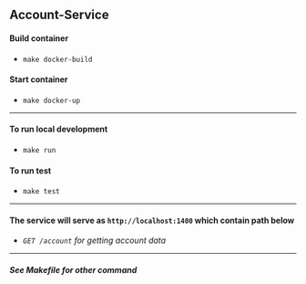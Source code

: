 ## Account-Service
#### Build container
- `make docker-build`  
#### Start container
- `make docker-up`  
***
#### To run local development  
- `make run`  
#### To run test  
- `make test`  
***
#### The service will serve as `http://localhost:1400` which contain path below  
- *`GET /account` for getting account data*  
***
##### *See Makefile for other command*